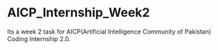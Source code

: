 # AICP_Internship_Week2
Its a week 2 task for AICP(Artificial Intelligence Community of Pakistan) Coding Internship 2.0.
